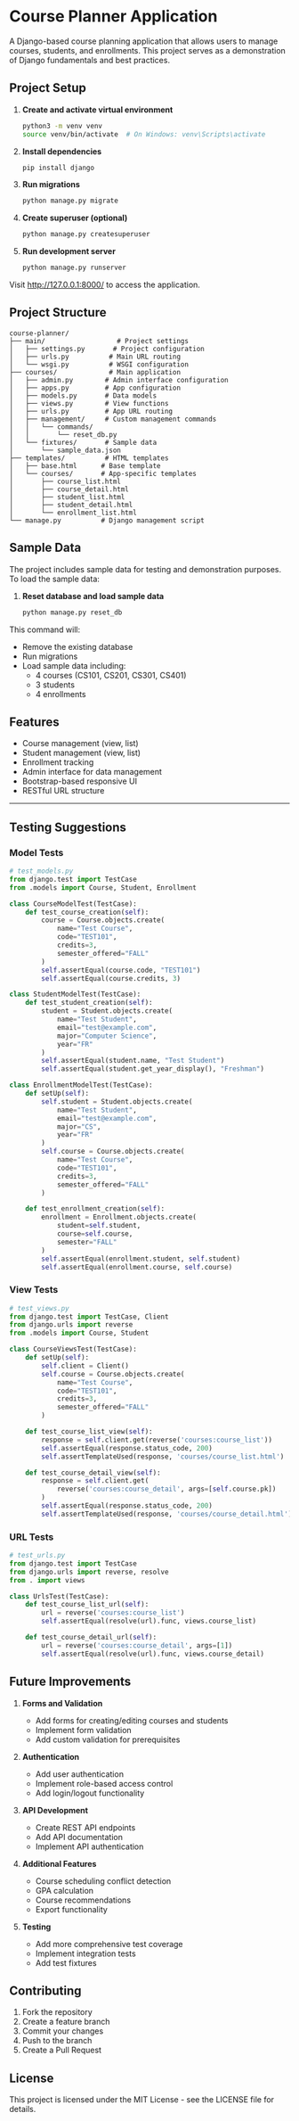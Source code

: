 # Course Planner Application

A Django-based course planning application that allows users to manage courses, students, and enrollments. This project serves as a demonstration of Django fundamentals and best practices.

## Project Setup

1. **Create and activate virtual environment**
   ```bash
   python3 -m venv venv
   source venv/bin/activate  # On Windows: venv\Scripts\activate
   ```

2. **Install dependencies**
   ```bash
   pip install django
   ```

3. **Run migrations**
   ```bash
   python manage.py migrate
   ```

4. **Create superuser (optional)**
   ```bash
   python manage.py createsuperuser
   ```

5. **Run development server**
   ```bash
   python manage.py runserver
   ```

Visit http://127.0.0.1:8000/ to access the application.

## Project Structure

```
course-planner/
├── main/                  # Project settings
│   ├── settings.py       # Project configuration
│   ├── urls.py          # Main URL routing
│   └── wsgi.py          # WSGI configuration
├── courses/             # Main application
│   ├── admin.py        # Admin interface configuration
│   ├── apps.py         # App configuration
│   ├── models.py       # Data models
│   ├── views.py        # View functions
│   ├── urls.py         # App URL routing
│   ├── management/     # Custom management commands
│   │   └── commands/
│   │       └── reset_db.py
│   └── fixtures/       # Sample data
│       └── sample_data.json
├── templates/          # HTML templates
│   ├── base.html      # Base template
│   └── courses/       # App-specific templates
│       ├── course_list.html
│       ├── course_detail.html
│       ├── student_list.html
│       ├── student_detail.html
│       └── enrollment_list.html
└── manage.py          # Django management script
```

## Sample Data

The project includes sample data for testing and demonstration purposes. To load the sample data:

1. **Reset database and load sample data**
   ```bash
   python manage.py reset_db
   ```

This command will:
- Remove the existing database
- Run migrations
- Load sample data including:
  - 4 courses (CS101, CS201, CS301, CS401)
  - 3 students
  - 4 enrollments

## Features

- Course management (view, list)
- Student management (view, list)
- Enrollment tracking
- Admin interface for data management
- Bootstrap-based responsive UI
- RESTful URL structure

-----

## Testing Suggestions

### Model Tests
```python
# test_models.py
from django.test import TestCase
from .models import Course, Student, Enrollment

class CourseModelTest(TestCase):
    def test_course_creation(self):
        course = Course.objects.create(
            name="Test Course",
            code="TEST101",
            credits=3,
            semester_offered="FALL"
        )
        self.assertEqual(course.code, "TEST101")
        self.assertEqual(course.credits, 3)

class StudentModelTest(TestCase):
    def test_student_creation(self):
        student = Student.objects.create(
            name="Test Student",
            email="test@example.com",
            major="Computer Science",
            year="FR"
        )
        self.assertEqual(student.name, "Test Student")
        self.assertEqual(student.get_year_display(), "Freshman")

class EnrollmentModelTest(TestCase):
    def setUp(self):
        self.student = Student.objects.create(
            name="Test Student",
            email="test@example.com",
            major="CS",
            year="FR"
        )
        self.course = Course.objects.create(
            name="Test Course",
            code="TEST101",
            credits=3,
            semester_offered="FALL"
        )

    def test_enrollment_creation(self):
        enrollment = Enrollment.objects.create(
            student=self.student,
            course=self.course,
            semester="FALL"
        )
        self.assertEqual(enrollment.student, self.student)
        self.assertEqual(enrollment.course, self.course)
```

### View Tests
```python
# test_views.py
from django.test import TestCase, Client
from django.urls import reverse
from .models import Course, Student

class CourseViewsTest(TestCase):
    def setUp(self):
        self.client = Client()
        self.course = Course.objects.create(
            name="Test Course",
            code="TEST101",
            credits=3,
            semester_offered="FALL"
        )

    def test_course_list_view(self):
        response = self.client.get(reverse('courses:course_list'))
        self.assertEqual(response.status_code, 200)
        self.assertTemplateUsed(response, 'courses/course_list.html')

    def test_course_detail_view(self):
        response = self.client.get(
            reverse('courses:course_detail', args=[self.course.pk])
        )
        self.assertEqual(response.status_code, 200)
        self.assertTemplateUsed(response, 'courses/course_detail.html')
```

### URL Tests
```python
# test_urls.py
from django.test import TestCase
from django.urls import reverse, resolve
from . import views

class UrlsTest(TestCase):
    def test_course_list_url(self):
        url = reverse('courses:course_list')
        self.assertEqual(resolve(url).func, views.course_list)

    def test_course_detail_url(self):
        url = reverse('courses:course_detail', args=[1])
        self.assertEqual(resolve(url).func, views.course_detail)
```

## Future Improvements

1. **Forms and Validation**
   - Add forms for creating/editing courses and students
   - Implement form validation
   - Add custom validation for prerequisites

2. **Authentication**
   - Add user authentication
   - Implement role-based access control
   - Add login/logout functionality

3. **API Development**
   - Create REST API endpoints
   - Add API documentation
   - Implement API authentication

4. **Additional Features**
   - Course scheduling conflict detection
   - GPA calculation
   - Course recommendations
   - Export functionality

5. **Testing**
   - Add more comprehensive test coverage
   - Implement integration tests
   - Add test fixtures

## Contributing

1. Fork the repository
2. Create a feature branch
3. Commit your changes
4. Push to the branch
5. Create a Pull Request

## License

This project is licensed under the MIT License - see the LICENSE file for details. 